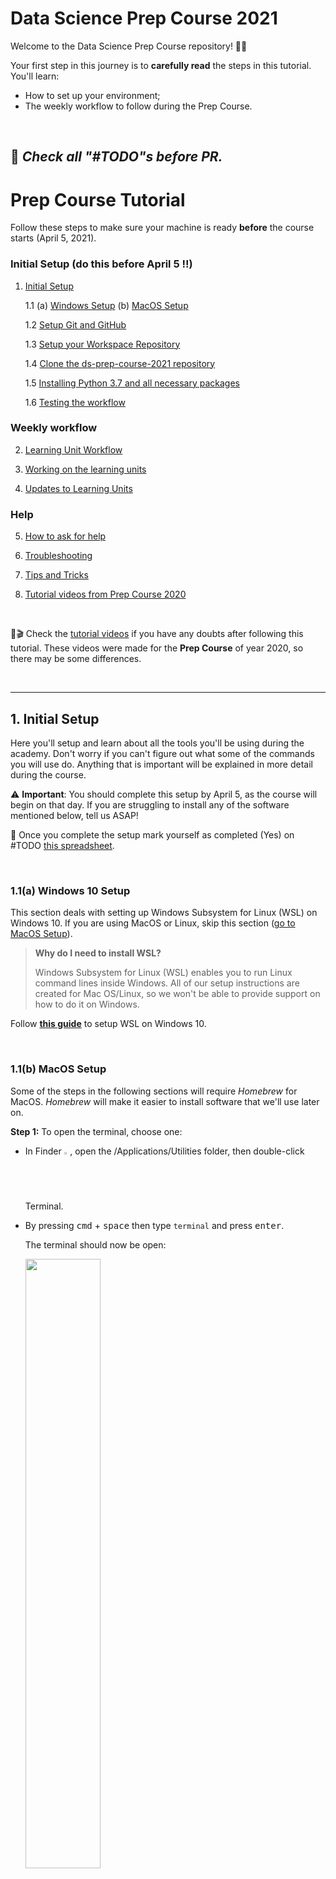 # Data Science Prep Course 2021

Welcome to the Data Science Prep Course repository! 🧑‍💻

Your first step in this journey is to **carefully read** the steps in this tutorial. You'll learn:
- How to set up your environment;
- The weekly workflow to follow during the Prep Course.

<br>


## 📌 _Check all "#TODO"s before PR._

# Prep Course Tutorial

Follow these steps to make sure your machine is ready **before** the course starts (April 5, 2021).

### **Initial Setup (do this before April 5 !!)**

1. [Initial Setup](#1-initial-setup)

    1.1 (a) [Windows Setup](#11a-Windows-Setup)
          (b) [MacOS Setup](#11b-macos-setup)

    1.2 [Setup Git and GitHub](#12-setup-git-and-github)

    1.3 [Setup your Workspace Repository](#13-setup-your-workspace-repository)

    1.4 [Clone the ds-prep-course-2021 repository](#14-clone-the-ds-prep-course-2021-repository)

    1.5 [Installing Python 3.7 and all necessary packages](#15-installing-python-37-and-all-necessary-packages)

    1.6 [Testing the workflow](#16-testing-the-workflow)


### **Weekly workflow**

2. [Learning Unit Workflow](#2-learning-unit-workflow)

3. [Working on the learning units](#2-working-on-the-learning-units)

4. [Updates to Learning Units](#4-updates-to-learning-units)

### **Help**

5. [How to ask for help](#5-how-to-ask-for-help)

6. [Troubleshooting](#6-Troubleshooting)
    
7. [Tips and Tricks](#7-Tips-and-Tricks)

8. [Tutorial videos from Prep Course 2020](#8-tutorial-videos)

<br>

🎁🎬 Check the [tutorial videos](#videos) if you have any doubts after following this tutorial. These videos were made for the **Prep Course** of year 2020, so there may be some differences.

<br>

---
## **1. Initial Setup**


Here you'll setup and learn about all the tools you'll be
using during the academy. Don't worry if you can't figure out what some of the commands you will use do. Anything that is important will be explained in more detail during the course.

⚠️ **Important**: You should complete this setup by April 5, as the course will begin on that day. If you are struggling to install any of the software mentioned below, tell us ASAP!

📝 Once you complete the setup mark yourself as completed (Yes) on #TODO [this spreadsheet](???).

<br>

### **1.1(a) Windows 10 Setup**

This section deals with setting up Windows Subsystem for Linux (WSL) on Windows 10.
If you are using MacOS or Linux, skip this section ([go to MacOS Setup](#11b-macos-setup)).

>**Why do I need to install WSL?**
>
> Windows Subsystem for Linux (WSL) enables you to run Linux command lines inside Windows. All of our setup instructions are created for Mac OS/Linux, so we won't be able to provide support on how to do it on Windows.

Follow **[this guide](guides/Windows_Subsystem_for_Linux_Installation_Guide_for_Windows_10.md)** to setup WSL on Windows 10.

<br>

### **1.1(b) MacOS Setup**

Some of the steps in the following sections will require _Homebrew_ for MacOS.
_Homebrew_ will make it easier to install software that we'll use later on.  

**Step 1:** To open the terminal, choose one:
* In Finder <img src='assets/finder.png' alt='Finder' width="2%" />, open the /Applications/Utilities folder, then double-click Terminal.
* By pressing <kbd>cmd</kbd> + <kbd>space</kbd> then type `terminal` and press <kbd>enter</kbd>.

    The terminal should now be open:

    <img src='assets/mac_terminal.png' width="50%" />

<br>

**Step 2:** Copy and paste the following line in the terminal:
    ```bash
    /bin/bash -c "$(curl -fsSL https://raw.githubusercontent.com/Homebrew/install/master/install.sh)"
    ```
    You may be prompted to install the _Command Line Developers Tools_. Confirm and, once it finishes, continue installing _Homebrew_ by pressing <kbd>enter</kbd> again.

<br>

### **1.2 Setup _Git_ and _GitHub_**

**Git** is a distributed version-control system for tracking changes in source  code. A **repository** is where code lives, and the code from the prep course will live at [`ds-prep-course-2021`](https://github.com/LDSSA/ds-prep-course-2021) repository (basically where you are right now, reading this). All the learning materials and exercises will be released (made available) on this repository.

**Step 1:** Install Git

(a) Under **Ubuntu**, open an Ubuntu terminal and run the following command:
```bash
sudo apt update && sudo apt upgrade && sudo apt install git
```

(b) Under **MacOS**, open a terminal and run the following command:
```bash
brew install git
```
<br>

**Step 2:** [Sign up](https://github.com/join) for a _GitHub_ account and follow the instructions.

<br>

**Step 3:** Open an Ubuntu terminal. Configure your email and username by running the 3 commands below. (**replace** `mig.dias.1212@gmail.com` below with your email and `buedaswag` with your GitHub username).

```bash
git config --global user.email "mig.dias.1212@gmail.com"
git config --global user.username "buedaswag"
git config --global user.name "Bueda Swag"
```

<br>

### **1.3 Setup your Workspace Repository**

The workspace directory/repository is where you will place everything you
are working on, solve exercises, make changes to files, etc.

<br>

#### **1.3.1 Creating the Workspace**

<br>

**Step 1:** Log into _GitHub_

**Step 2:** In the upper-right corner of the page, click the "+" button and select `New repository`:

![Create Repository](assets/menu_create_repository.png "Create Repository")

**Step 3:** Create a new **private** repository called `ds-prep-workspace`. 

1. You need to explicitly select Private - This is your private work environment. 

1. Initialize with a README. 

1. Add a Python `.gitignore`.

    ![Create Repository](assets/create_repository.png "Create Repository")

You can also check
[Creating a new repository](https://help.github.com/en/articles/creating-a-new-repository) on GitHub for help.

<br>

#### **1.3.2 Cloning the Workspace**

<br>

**Step 1:** Open a terminal (or use one you've already opened)

**Step 2:** Create a folder named `projects` by using the `mkdir` command:
```bash
mkdir ~/projects
```

**Step 3:** Enter the folder by using the `cd` command:

```bash
cd ~/projects
```

**Step 4:** You can now **clone** the `ds-prep-workspace` repository you created on GitHub (replace `<username>` below with your github username) by running the command:

```bash
git clone https://github.com/<username>/ds-prep-workspace.git
```

**Step 5:** You'll be asked for your git username. Type it and press <kbd>enter</kbd>. Then you'll be asked for your git password. Type it and press <kbd>enter</kbd>

You should now have a local copy of your `ds-prep-workspace` in your `~/projects/ds-prep-workspace` folder.

<br>

**Note:** If you already have a Github account and you happen to have 2FA enabled, you need an extra step and simply inputting your password will not work. In this case, you can go to https://github.com/settings/tokens, click on `Generate new token`. You can give it a name in the note field, such as `ldsa-token`. Then select `repo` in the scopes and click on `Generate token`. You will be prompted with a code that you should save (you will not be able to see it again after leaving that window). Now use this code instead of your password when cloning your repo.

**Note:** _By August 13, 2021, the username+password authentication [will no longer be supported](https://github.blog/2020-12-15-token-authentication-requirements-for-git-operations/)._

<br>

### **1.4 Clone the `ds-prep-course-2021` repository**

<br>


Let's clone the [`ds-prep-course-2021`](https://github.com/LDSSA/ds-prep-course-2021) repository, [just like we did](#132-cloning-the-workspace) for `ds-prep-workspace`. This is where all of the learning materials will be made available, as the academy progresses.

**Step 1:** Open a terminal (or use one you've already opened) and enter the `projects` folder:
```bash
cd ~/projects
```

**Step 2:** Clone the Prep Course repository (it's the same that contains the README you're reading right now!):
```bash
git clone https://github.com/LDSSA/ds-prep-course-2021.git
```

<br>

### **1.5 Installing Python 3.7 and all necessary packages**

<br>

#### **1.5.1(a) Set up Python 3.7 in Ubuntu**

<br>

**Step 1:** Open an Ubuntu terminal and check what version of Python you have:

```bash
python3 --version
```

**Step 2:** If your version is not `Python 3.7.x` (`x` = any number), run the following to install _Python 3.7_:

```bash
#TODO - install steps Python 3.7
```

**Step 3** Run the following command to get `pip` and `venv`:
```bash
sudo apt update && sudo apt upgrade && sudo apt install python3-pip python3-venv
```
**Why do we install these?**
- we'll be using `pip` which is the reference Python package manager;
- you should always use a virtual environment to install python packages. We'll use `venv` to set them up.

<br>

#### **1.5.1(b) Set up Python 3.7 in Mac OS**

<br>

If you are using **Mac OS** you will need to install python, this can be done in a terminal by running:
```bash
brew install python
#TODO - Install Python 3.7 and setup packages in Mac OS
```

### **1.6 Creating a virtual environment**

Before you work on a learning unit, you'll need to activate a [**virtual environment**](https://realpython.com/python-virtual-environments-a-primer/#what-is-a-virtual-environment). By using a virtual environment, you ensure that you have a stable and compatible set of Python packages. On the Prep Course we will use the same environment throughout. As a data scientist though, you'll probably create different environments for different purposes or projects.

**Step 1:** Start by ensuring `pip`, `setuptools`, and `wheel` are up to date:

```bash
python3.7 -m pip install --user --upgrade pip setuptools wheel
```

**Step 2:** Create a virtual environment with the name `prep-venv`:
```bash
python3.7 -m venv ~/.virtualenvs/prep-venv
```
**Step 3:** Activate the environment

```bash
source ~/.virtualenvs/prep-venv/bin/activate
```

After you activate your virtual environment you should see at the leftmost of your command line the name of your virtual environment surrounded by parenthesis, like this:
> `(prep-venv) mig@macbook-pro %`

**Step 4:** Last but not least, don't forget to update `pip`.
```bash
pip install -U pip
```

You could also follow [this guide](guides/How_to_set_up_python_virtual_environments.md) if you're looking for a more in depth set of instructions.

<br>

### **1.7 Testing the workflow**
Finally, test the workflow ([next section](#2-learning-unit-workflow)) on `"Week 0"` before April 5. This folder is used to give instructors guidelines to produce the learning units. We are also using it to ensure that you are able to run and submit a learning unit.


<br>

---

## **2. Learning Unit Workflow**

**Each week** a new folder is released on [`ds-prep-course-2021`](https://github.com/LDSSA/ds-prep-course-2021) repository. On week 1 (April 5 - April 11), the folder released will be `"Week 1"`. On week 2, it will be called `"Week 2"`, and so on. These folders contain the learning units you'll be working on. The releases will be announced on Slack, on the ___#announcements___ channel.

<br>

### **2.1 Weekly Setup - Get the learning materials**

This section only needs to be done **ONCE for each week**. It is about getting the materials, copying them to your local workspace and adding new packages to your virtual environment.

<br>

1. Run the following on a terminal:
    ```bash
    cd ~/projects/ds-prep-course-2021/
    ```
    ```bash
    git pull
    ```

    **⚠️ Be careful before running the command below!** - If `"Week <week number>"` already exists on the destination folder, it will be replaced.
    ```bash
    cp -r ~/projects/ds-prep-course-2021/"Week <week number>" ~/projects/ds-prep-workspace/
    ``` 

- If you're curious about how you could this using your OS GUI [check this guide](guides/using_os_gui_to_manage_directories.md)

<br>

2. Activate the `prep-venv` environment you created on the Initial Setup:
    ```bash
    source ~/.virtualenvs/prep-venv/bin/activate
    ```

<br>

3. Install the python packages from `requirements.txt` for each learning unit (there are multiple learning units (SLU's) in a Week!):
    ```bash
    pip install -r ~/projects/ds-prep-workspace/"Week <week number>"/"<SLU name>"/requirements.txt
    ```

    **Example:** For Week 0 you'd do:
    ```bash
    pip install -r ~/projects/ds-prep-workspace/"Week 0"/"SLU00 - Jupyter Notebook"/requirements.txt
    ```

<br>

### **2.2 - Working on the learning units**

Each time you want to work on the materials that you already copied to your workspace, follow these steps.

<br>

**Step 1** - Enter the `ds-prep-workspace` directory:
```bash
cd ~/projects/ds-prep-workspace
```
<br>

**Step 2** - Open the Jupyter Notebook application by running:
```bash
jupyter notebook
```
If you are running **Windows 10**, run the following **instead**:
```bash
jupyter notebook --NotebookApp.use_redirect_file=False
```

- When you run the `jupyter notebook` command, you should see something similar to this in your terminal:
![Open exercise notebook](assets/jupyter_terminal.png "Open exercise notebook")
and your browser should pop up with Jupyter open. However, if this does not happen, you can simply copy the link you see on your terminal (the one that starts by  `http://localhost`) and past it in your browser's address bar.

    **Note:** If you see some  scary looking messages, don't worry, you can just ignore them.

<br>

**Step 3** - Work on the learning unit

All learning units come as a set of **Jupyter Notebooks**. These are documents that can contain text, images and live code that you can run interactively.

- **Learning Notebook**:
Make sure you open and go through the Learning Notebook(s) first.

> ⚠️ **Important:** **ALWAYS** work on the files on your `ds-prep-workspace` repository. **NEVER** work on files inside in the `ds-prep-course-2021` repository!

- **Exercise Notebook:**

    This is a notebook with exercises you will work on. For example, on the sample Learning Unit we have:
![Open exercise notebook](assets/jupyter_exercise_notebook.png "Open exercise notebook")

    - Follow the instructions provided in the notebook. You'll see cells with the exercises and cells for you to write solutions.

    - Once you've solved all of the exercises we recommend following this simple checklist to avoid unexpected surprises:
        1. Save the notebook (again)
        2. Run "Restart & Run All"

            ![Restart & Run All](assets/jupyter_clear_and_run.png)

        3. At this point the notebook should have run without any error messages showing up.
            
            ![terminal notebook](assets/terminal_notebook.png)
            
        4. Close the browser and the terminal.

<br>

**Step 4** -  Commit and push

Open a terminal and run the following:
```bash
cd ~/projects/ds-prep-workspace
```
```bash
git add .
```
```bash
git commit -m "Exercises for Week <week number>"
```
```bash
git push
```

You'll be asked for your password - enter it and press <kbd>enter</kbd>. Type your git password and press <kbd>enter</kbd>.

- **Note**: You'll be learning all about `git add`, `git commit` and `git push` during the Prep Course. For now, just know that these are the necessary steps for you to save your work to your remote repository `ds-prep-workspace`.




<br>

## **3. Updates to Learning Units**

As much as we try and have processes in place to prevent errors and bugs in the learning units some make it through to you.

If the problem is not in the exercise notebook you can just pull the new version from the `ds-prep-course-2021` repo and replace the file on your `ds-prep-workspace` (steps 1 and 2 from last section).

If the correction is in the exercise notebook, however, you can't just replace the file because your work is there and you'll lose it!

When a new version of the exercise notebook is released (and announced) you will have to merge the work you've already did into the new version of the notebook.

At the moment our suggestion to merge the changes is: 
1. Rename the old version;
1. Copy the new exercise notebook over;
1. Open both and copy paste your solutions to the new notebook.

We understand it's not ideal and are working on improving this workflow.

<br>

## **4. Help**

<br>


### **4.1 How to ask for help**

During the Prep Course you will surely run into problems and have questions about the materials.
Please refer to [this wiki page](https://github.com/LDSSA/wiki/wiki/Data-Science-Prep-Course#how-to-ask-for-help) on how to ask for help!

<br>


### **4.2 Troubleshooting**

1. [When I open Windows Explorer through Ubuntu, it goes to a different folder than in the guide](#When-I-open-Windows-Explorer-through-Ubuntu,-it-goes-to-a-different-folder-than-in-the-guide)
1. [Tips and Tricks](#Tips-and-Tricks)
1. [When I pull from the `ds prep course` repository, I get an error](#When-I-pull-from-the-ds-prep-course-2021-repository,-I-get-the-error)
1. [When I try to open `jupyter notebook`, I get an error](#When-I-try-to-open-jupyter-notebook,-I-get-the-error)
1. [When I use the `cp` command the `>` sign appears and the command does not execute](#When-I-use-the-`cp`-command-the->-sign-appears-and-the-command-does-not-execute)

#### ___1. When I open Windows Explorer through Ubuntu, it goes to a different folder than in the guide___

* Please make sure:
    * you are running the command `explorer.exe .` including the dot at the end.
    * you are running Windows 10 version `1909` or newer.

#### ___2. Ubuntu on Windows 10 high CPU usage, crashes___

* First please make sure you are running Windows 10 version `1909` or newer.
* Then, try following [these steps](https://teckangaroo.com/enable-windows-10-virtual-machine-platform/)

#### ___When I pull from the `ds-prep-course-2021` repository, I get an error___

```
error: Your local changes to the following files would be overwritten by merge:  
<some files>
Please commit your changes or stash them before you merge.
Aborting
```

_git_ is telling us that changes were made by you to the files on the `~/projects/ds-prep-course-2021` folder, and is not pulling the changes made by the instructors because they would override the changes that you made there. To fix this do the following:
1. make sure that any change you made to the files on `~/projects/ds-prep-course-2021`  (that you want to not lose) is saved in your `~/projects/ds-prep-workspace` repository (see https://github.com/LDSSA/ds-prep-course-2021#updates-to-learning-units for how to do this), and if you don't want to keep the changes you made to these files, just continue on to the next step
2. go to the `~/projects/ds-prep-course-2021` folder and run: 

    ```
    cd ~/projects/ds-prep-course-2021
    git stash
    ```

3. now you can pull from the `ds-prep-course-2021` repository:

    ```
    git pull
    ```

#### ___When I try to open `jupyter notebook`, I get the error___

```
migs-MBP% jupyter notebook
zsh: command not found: jupyter
```

Before opening `jupyter notebook` activate your virtual environment:

```
source ~/.virtualenvs/prep-venv/bin/activate
```

#### ___When I use the `cp` command the `>` sign appears and the command does not execute___

```
cp -r ~/projects/ds-prep-course-2021/“Week 0" ds-prep-workspace
>
```

Make sure to use this type of quotes `"` and not these ones `“`.

#### ___My problem is not listed here, what should I do?___

If the above steps didn't solve the problem for you, please contact us on Slack or if you are not on slack, [open an issue](https://guides.github.com/features/issues/)

<br>


### **4.3 Tips and Tricks**

Coming soon.

<br>

## **5. Tutorial videos**

You can find here some video guides that follow the setup made for the Prep Course (2020):

* [Setup guide for Windows - Part 1](https://www.youtube.com/watch?v=fWi3bYoHW18)
* [Setup guide for Windows - Part 2](https://www.youtube.com/watch?v=bnJOQHh9pJ4)
* [Setup guide for Mac](https://www.youtube.com/watch?v=qs0z4ibMFdU)
* [Updates to Learning Units guide for Windows 10](https://www.youtube.com/watch?v=Q2Cezm6ufrE)
* [Updates to Learning Units guide for Mac](https://www.youtube.com/watch?v=-fzIDfNBZ0I)